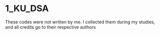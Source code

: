 # 1_KU_DSA
These codes were not written by me. I collected them during my studies, and all credits go to their respective authors
